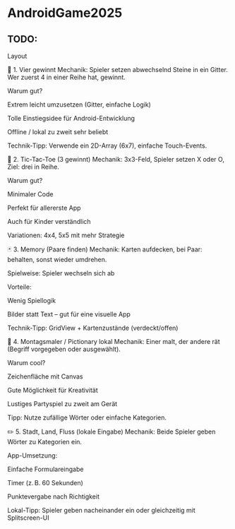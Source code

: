 # AndroidGame2025

## TODO:
Layout

🧠 1. Vier gewinnt
Mechanik: Spieler setzen abwechselnd Steine in ein Gitter. Wer zuerst 4 in einer Reihe hat, gewinnt.

Warum gut?

Extrem leicht umzusetzen (Gitter, einfache Logik)

Tolle Einstiegsidee für Android-Entwicklung

Offline / lokal zu zweit sehr beliebt

Technik-Tipp: Verwende ein 2D-Array (6x7), einfache Touch-Events.

🧩 2. Tic-Tac-Toe (3 gewinnt)
Mechanik: 3x3-Feld, Spieler setzen X oder O, Ziel: drei in Reihe.

Warum gut?

Minimaler Code

Perfekt für allererste App

Auch für Kinder verständlich

Variationen: 4x4, 5x5 mit mehr Strategie

🃏 3. Memory (Paare finden)
Mechanik: Karten aufdecken, bei Paar: behalten, sonst wieder umdrehen.

Spielweise: Spieler wechseln sich ab

Vorteile:

Wenig Spiellogik

Bilder statt Text – gut für eine visuelle App

Technik-Tipp: GridView + Kartenzustände (verdeckt/offen)

🎨 4. Montagsmaler / Pictionary lokal
Mechanik: Einer malt, der andere rät (Begriff vorgegeben oder ausgewählt).

Warum cool?

Zeichenfläche mit Canvas

Gute Möglichkeit für Kreativität

Lustiges Partyspiel zu zweit am Gerät

Tipp: Nutze zufällige Wörter oder einfache Kategorien.

✏️ 5. Stadt, Land, Fluss (lokale Eingabe)
Mechanik: Beide Spieler geben Wörter zu Kategorien ein.

App-Umsetzung:

Einfache Formulareingabe

Timer (z. B. 60 Sekunden)

Punktevergabe nach Richtigkeit

Lokal-Tipp: Spieler geben nacheinander ein oder gleichzeitig mit Splitscreen-UI
